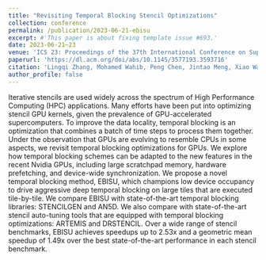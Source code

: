 ```yaml
---
title: "Revisiting Temporal Blocking Stencil Optimizations"
collection: conference
permalink: /publication/2023-06-21-ebisu
excerpt: #'This paper is about fixing template issue #693.'
date: 2023-06-21~23
venue: 'ICS 23: Proceedings of the 37th International Conference on Supercomputing'
paperurl: 'https://dl.acm.org/doi/abs/10.1145/3577193.3593716'
citation: 'Lingqi Zhang, Mohamed Wahib, Peng Chen, Jintao Meng, Xiao Wang, Toshio Endo, and Satoshi Matsuoka. 2023. Revisiting Temporal Blocking Stencil Optimizations. In Proceedings of the 37th International Conference on Supercomputing (ICS 23). Association for Computing Machinery, New York, NY, USA, 251–263. https://doi.org/10.1145/3577193.3593716.'
author_profile: false
---
```


Iterative stencils are used widely across the spectrum of High Performance Computing (HPC) applications. Many efforts have been put into optimizing stencil GPU kernels, given the prevalence of GPU-accelerated supercomputers. To improve the data locality, temporal blocking is an optimization that combines a batch of time steps to process them together. Under the observation that GPUs are evolving to resemble CPUs in some aspects, we revisit temporal blocking optimizations for GPUs. We explore how temporal blocking schemes can be adapted to the new features in the recent Nvidia GPUs, including large scratchpad memory, hardware prefetching, and device-wide synchronization. We propose a novel temporal blocking method, EBISU, which champions low device occupancy to drive aggressive deep temporal blocking on large tiles that are executed tile-by-tile. We compare EBISU with state-of-the-art temporal blocking libraries: STENCILGEN and AN5D. We also compare with state-of-the-art stencil auto-tuning tools that are equipped with temporal blocking optimizations: ARTEMIS and DRSTENCIL. Over a wide range of stencil benchmarks, EBISU achieves speedups up to 2.53x and a geometric mean speedup of 1.49x over the best state-of-the-art performance in each stencil benchmark.
